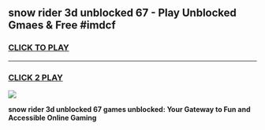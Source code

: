 
## snow rider 3d unblocked 67 - Play Unblocked Gmaes & Free #imdcf
<h3>
<a href="https://news.freeplayer.one?title=snow_rider_3d_unblocked_67&ref=24F">CLICK TO PLAY</a></h3>
<hr>

<h3>
<a href="https://news.freeplayer.one?title=snow_rider_3d_unblocked_67&ref=24F">CLICK 2 PLAY</a>
  
</h3>

<a href="https://news.freeplayer.one?title=snow_rider_3d_unblocked_67&ref=24F/"><img src="https://clearcache.store/games.png"></a>


**snow rider 3d unblocked 67 games unblocked: Your Gateway to Fun and Accessible Online Gaming**
